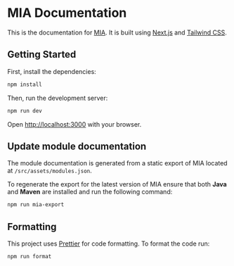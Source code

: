 # MIA Documentation

This is the documentation for [MIA](https://github.com/mianalysis/mia/). It is built using [Next.js](https://nextjs.org/) and [Tailwind CSS](https://tailwindcss.com/).

## Getting Started

First, install the dependencies:

```bash
npm install
```

Then, run the development server:

```bash
npm run dev
```

Open [http://localhost:3000](http://localhost:3000) with your browser.

## Update module documentation

The module documentation is generated from a static export of MIA located at `/src/assets/modules.json`.

To regenerate the export for the latest version of MIA ensure that both **Java** and **Maven** are installed and run the following command:

```bash
npm run mia-export
```

## Formatting

This project uses [Prettier](https://prettier.io/) for code formatting. To format the code run:

```bash
npm run format
```
